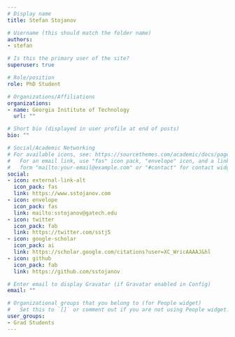 ```yaml
---
# Display name
title: Stefan Stojanov

# Username (this should match the folder name)
authors:
- stefan

# Is this the primary user of the site?
superuser: true

# Role/position
role: PhD Student

# Organizations/Affiliations
organizations:
- name: Georgia Institute of Technology
  url: ""

# Short bio (displayed in user profile at end of posts)
bio: ""

# Social/Academic Networking
# For available icons, see: https://sourcethemes.com/academic/docs/page-builder/#icons
#   For an email link, use "fas" icon pack, "envelope" icon, and a link in the
#   form "mailto:your-email@example.com" or "#contact" for contact widget.
social:
- icon: external-link-alt
  icon_pack: fas
  link: https://www.sstojanov.com
- icon: envelope
  icon_pack: fas
  link: mailto:sstojanov@gatech.edu
- icon: twitter
  icon_pack: fab
  link: https://twitter.com/sstj5
- icon: google-scholar
  icon_pack: ai
  link: https://scholar.google.com/citations?user=XC_WricAAAAJ&hl
- icon: github
  icon_pack: fab
  link: https://github.com/sstojanov

# Enter email to display Gravatar (if Gravatar enabled in Config)
email: ""

# Organizational groups that you belong to (for People widget)
#   Set this to `[]` or comment out if you are not using People widget.
user_groups:
- Grad Students
---
```

